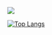 [![](https://github-readme-stats.vercel.app/api?username=frdmu&theme=tokyonight)]()

<!--
**frdmu/frdmu** is a ✨ _special_ ✨ repository because its `README.md` (this file) appears on your GitHub profile.

Here are some ideas to get you started:

- 🔭 I’m currently working on ...
- 🌱 I’m currently learning ...
- 👯 I’m looking to collaborate on ...
- 🤔 I’m looking for help with ...
- 💬 Ask me about ...
- 📫 How to reach me: ...
- 😄 Pronouns: ...
- ⚡ Fun fact: ...
-->

[![Top Langs](https://github-readme-stats.vercel.app/api/top-langs/?username=frdmu&theme=tokyonight&layout=compact)](https://github.com/anuraghazra/github-readme-stats)  
